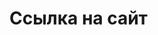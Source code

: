   <h1>Ссылка на сайт</h1>
  <a href="https://cheremisinovael2.github.io/bike-fest-web/>Тык сюда</a>
        

